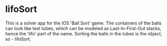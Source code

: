 # lifoSort
This is a solver app for the IOS 'Ball Sort' game.
The containers of the balls can look like test tubes, which can be modeled as Last-In-First-Out stacks,
hence the 'lifo' part of the name.  Sorting the balls in the tubes is the object, so - lifoSort.

